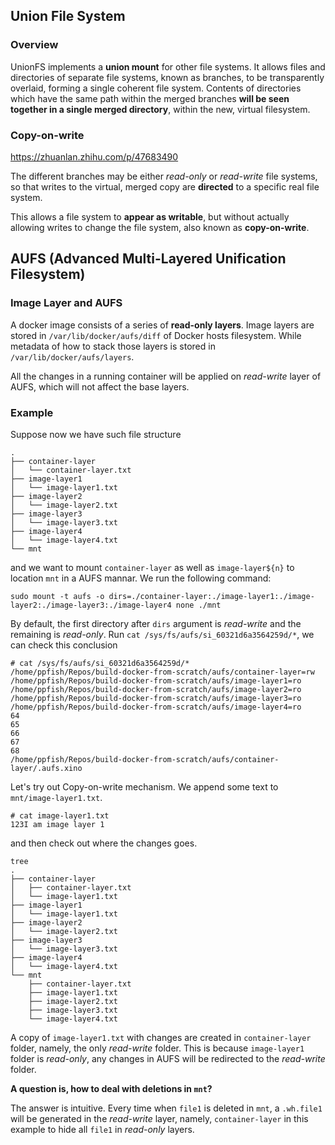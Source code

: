 ## Union File System

### Overview

UnionFS implements a **union mount** for other file systems. It allows files and directories of separate file systems, known as branches, to be transparently overlaid, forming a single coherent file system. Contents of directories which have the same path within the merged branches **will be seen together in a single merged directory**, within the new, virtual filesystem.

### Copy-on-write

https://zhuanlan.zhihu.com/p/47683490

The different branches may be either *read-only* or *read-write* file systems, so that writes to the virtual, merged copy are **directed** to a specific real file system.

This allows a file system to **appear as writable**, but without actually allowing writes to change the file system, also known as **copy-on-write**.

## AUFS (Advanced Multi-Layered Unification Filesystem)

### Image Layer and AUFS

A docker image consists of a series of **read-only layers**. Image layers are stored in `/var/lib/docker/aufs/diff` of Docker hosts filesystem. While metadata of how to stack those layers is stored in `/var/lib/docker/aufs/layers`.

All the changes in a running container will be applied on *read-write* layer of AUFS, which will not affect the base layers.

### Example

Suppose now we have such file structure

```
.
├── container-layer
│   └── container-layer.txt
├── image-layer1
│   └── image-layer1.txt
├── image-layer2
│   └── image-layer2.txt
├── image-layer3
│   └── image-layer3.txt
├── image-layer4
│   └── image-layer4.txt
└── mnt
```

and we want to mount `container-layer` as well as `image-layer${n}` to location `mnt` in a AUFS mannar. We run the following command:

```
sudo mount -t aufs -o dirs=./container-layer:./image-layer1:./image-layer2:./image-layer3:./image-layer4 none ./mnt
```

By default, the first directory after `dirs` argument is *read-write* and the remaining is *read-only*. Run `cat /sys/fs/aufs/si_60321d6a3564259d/*`, we can check this conclusion

```
# cat /sys/fs/aufs/si_60321d6a3564259d/*
/home/ppfish/Repos/build-docker-from-scratch/aufs/container-layer=rw
/home/ppfish/Repos/build-docker-from-scratch/aufs/image-layer1=ro
/home/ppfish/Repos/build-docker-from-scratch/aufs/image-layer2=ro
/home/ppfish/Repos/build-docker-from-scratch/aufs/image-layer3=ro
/home/ppfish/Repos/build-docker-from-scratch/aufs/image-layer4=ro
64
65
66
67
68
/home/ppfish/Repos/build-docker-from-scratch/aufs/container-layer/.aufs.xino
```

Let's try out Copy-on-write mechanism. We append some text to `mnt/image-layer1.txt`.

```
# cat image-layer1.txt
123I am image layer 1
```

and then check out where the changes goes.

```
tree
.
├── container-layer
│   ├── container-layer.txt
│   └── image-layer1.txt
├── image-layer1
│   └── image-layer1.txt
├── image-layer2
│   └── image-layer2.txt
├── image-layer3
│   └── image-layer3.txt
├── image-layer4
│   └── image-layer4.txt
└── mnt
    ├── container-layer.txt
    ├── image-layer1.txt
    ├── image-layer2.txt
    ├── image-layer3.txt
    └── image-layer4.txt
```

A copy of `image-layer1.txt` with changes are created in `container-layer` folder, namely, the only *read-write* folder. This is because `image-layer1` folder is *read-only*, any changes in AUFS will be redirected to the *read-write* folder.

**A question is, how to deal with deletions in `mnt`?**

The answer is intuitive. Every time when `file1` is deleted in `mnt`, a `.wh.file1` will be generated in the *read-write* layer, namely, `container-layer` in this example to hide all `file1` in *read-only* layers.